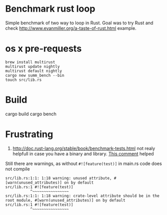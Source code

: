 # Benchmark rust loop 

Simple benchmark of two way to loop in Rust.
Goal was to try Rust and check http://www.evanmiller.org/a-taste-of-rust.html example.


# os x pre-requests

```shell
brew install multirust
multirust update nightly
multirust default nightly
cargo new summ_bench --bin
touch src/lib.rs
```

# Build

  cargo build
  cargo bench



# Frustrating

 1. http://doc.rust-lang.org/stable/book/benchmark-tests.html not realy helpfull in case you have a binary and library. [This comment](https://github.com/rust-lang/rust/issues/8191#issuecomment-26105181) helped

  Still there are warnings, as without `#![feature(test)]` in main.rs code does not compile
  ```
src/lib.rs:1:1: 1:18 warning: unused attribute, #[warn(unused_attributes)] on by default
src/lib.rs:1 #![feature(test)]
             ^~~~~~~~~~~~~~~~~
src/lib.rs:1:1: 1:18 warning: crate-level attribute should be in the root module, #[warn(unused_attributes)] on by default
src/lib.rs:1 #![feature(test)]
             ^~~~~~~~~~~~~~~~~
  ```